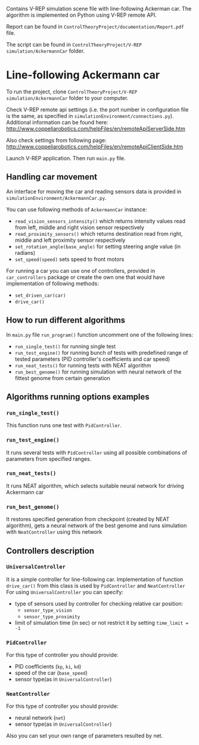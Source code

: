 Contains V-REP simulation scene file with line-following Ackerman car. 
The algorithm is implemented on Python using V-REP remote API. 

Report can be found in `ControlTheoryProject/documentation/Report.pdf` file.

The script can be found in 
`ControlTheoryProject/V-REP simulation/AckermannCar` folder.

# Line-following Ackermann car

To run the project, clone `ControlTheoryProject/V-REP simulation/AckermannCar` folder to your computer.

Check V-REP remote api settings (i.e. the port number in configuration file is the same, as specified in `simulationEnvironment/connections.py`).
Additional information can be found here: 
http://www.coppeliarobotics.com/helpFiles/en/remoteApiServerSide.htm

Also check settings from following page:
http://www.coppeliarobotics.com/helpFiles/en/remoteApiClientSide.htm

Launch V-REP application.
Then run `main.py` file.

## Handling car movement

An interface for moving the car and reading sensors data is provided in `simulationEnvironment/AckermannCar.py`.

You can use following methods of `AckermannCar` instance:
- `read_vision_sensors_intensity()` which returns intensity values read from left, middle and right vision sensor respectively
- `read_proximity_sensors()` which returns destination read from right, middle and left proximity sensor respectively
- `set_rotation_angle(base_angle)` for setting steering angle value (in radians)
- `set_speed(speed)` sets speed to front motors

For running a car you can use one of controllers, provided in `car_controllers` package 
or create the own one that would have implementation of following methods:
- `set_driven_car(car)`
- `drive_car()`

## How to run different algorithms

In `main.py` file `run_program()` function uncomment one of the following lines:
- `run_single_test()` for running single test
- `run_test_engine()` for running bunch of tests with predefined range of tested parameters 
(PID controller's coefficients and car speed)
- `run_neat_tests()` for running tests with NEAT algorithm
- `run_best_genome()` for running simulation with neural network of the fittest genome from certain generation

## Algorithms running options examples

### `run_single_test()`

This function runs one test with `PidController`.

### `run_test_engine()`

It runs several tests with `PidController` using all possible combinations of parameters from specified ranges.

### `run_neat_tests()`

It runs NEAT algorithm, which selects suitable neural network for driving Ackermann car

### `run_best_genome()`

It restores specified generation from checkpoint (created by NEAT algorithm), 
gets a neural network of the best genome and runs simulation with `NeatController` using this network

## Controllers description

### `UniversalController`
It is a simple controller for line-following car.
Implementation of function `drive_car()` from this class is used by `PidController` and `NeatController`
For using `UniversalController` you can specify:
- type of sensors used by controller for checking relative car position:
    - `sensor_type_vision`
    - `sensor_type_proximity`
- limit of simulation time (in sec) or not restrict it by setting `time_limit = -1`

### `PidController`
For this type of controller you should provide:
- PID coefficients (`kp`, `ki`, `kd`)
- speed of the car (`base_speed`)
- sensor type(as in `UniversalController`)

### `NeatController`
For this type of controller you should provide:
- neural network (`net`)
- sensor type(as in `UniversalController`)

Also you can set your own range of parameters resulted by net.